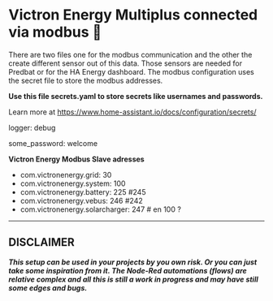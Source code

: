 Victron Energy Multiplus connected via modbus 🚀️
============================


There are two files one for the modbus communication and the other the create different sensor out of this data. 
Those sensors are needed for Predbat or for the HA Energy dashboard.
The modbus configuration uses the secret file to store the modbus addresses.

**Use this file secrets.yaml to store secrets like usernames and passwords.**

Learn more at https://www.home-assistant.io/docs/configuration/secrets/

logger: debug

some_password: welcome

**Victron Energy Modbus Slave adresses**
* com.victronenergy.grid: 30
* com.victronenergy.system: 100
* com.victronenergy.battery: 225 #245
* com.victronenergy.vebus: 246  #242
* com.victronenergy.solarcharger: 247 # en 100 ?


---

DISCLAIMER
----------

***This setup  can be used in your projects by you own risk. Or you can just take some inspiration from it.
The Node-Red automations (flows) are relative complex and all this is still a work in progress and may have still some edges and bugs.***
